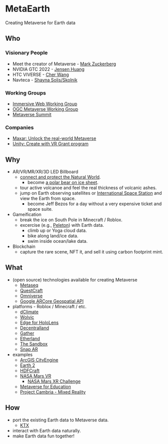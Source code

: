 # MetaEarth

Creating Metaverse for Earth data

## Who
### Visionary People
* Meet the creator of Metaverse - [Mark Zuckerberg](https://www.youtube.com/watch?v=gElfIo6uw4g)
* NVIDIA GTC 2022 - [Jensen Huang](https://www.youtube.com/watch?v=39ubNuxnrK8)
* HTC VIVERSE - [Cher Wang](https://youtu.be/0DylYVxgyOM)
* Navteca - [Shayna Solis/Skolnik](https://www.youtube.com/watch?v=Ef8j6hYbnFE)

### Working Groups
* [Immersive Web Working Group](https://www.w3.org/immersive-web/)
* [OGC Metaverse Working Group](https://www.ogc.org/standards/requests/249)
* [Metaverse Summit](https://metaverse-summit.org/)

### Companies
* [Maxar: Unlock the real-world Metaverse](https://www.youtube.com/watch?v=yoXU5OWB08M) 
* [Unity: Create with VR Grant program](https://unity.com/grants/create-with-vr)

## Why
* AR/VR/MR/XR/3D LED Billboard
  * [connect and protect the Natural World](https://ssir.org/articles/entry/using_the_metaverse_to_connect_and_protect_the_natural_world).
    * become [a polar bear on ice sheet](https://www.youtube.com/watch?v=0nUA9aq5Gpk).
  * tour active volcanoe and feel the real thickness of volcanic ashes.
  * jump on Earth observing satellites or [International Space Station](https://www.oculus.com/experiences/quest/3006696236087408) and view the Earth from space.
    * become Jeff Bezos for a day without a very expensive ticket and space suite.
* Gameification
  * break the ice on South Pole in Minecraft / Roblox.
  * excercise (e.g., [Peleton](https://www.onepeloton.com/bike/lanebreak)) with Earth data.
    * climb up or Yoga cloud data.
    * bike along land/ice data.
    * swim inside ocean/lake data.
* Blockchain
  * capture the rare scene, NFT it, and sell it using carbon footprint mint.

## What
* (open source) technologies available for creating Metaverse
  * [Metaseq](https://github.com/facebookresearch/metaseq)
  * [QuestCraft](https://github.com/QuestCraftPlusPlus/QuestCraft)
  * [Omniverse](https://www.nvidia.com/en-us/omniverse/)
  * [Google ARCore Geospatial API](https://developers.google.com/ar/develop/geospatial)
* platforms - Roblox / Minecraft / etc.
  * [dClimate](https://www.dclimate.net/)
  * [Wolvic](https://wolvic.com/)
  * [Edge for HoloLens](https://docs.microsoft.com/en-us/hololens/hololens-new-edge)
  * [Decentralland](https://decentraland.org/)
  * [Gather](https://www.gather.town/socials)
  * [Etherland](https://etherland.world/marketplace/)
  * [The Sandbox](https://www.sandbox.game/en/)
  * [Snap AR](https://ar.snap.com/)
* examples
  * [ArcGIS CityEngine](https://www.esri.com/en-us/arcgis/products/arcgis-cityengine/overview) 
  * [Earth 2](https://earth2.io/)
  * [HDFCraft](http://hyoklee.github.io/HDFCRAFT/)
  * [NASA Mars VR](https://accessmars.withgoogle.com/)
    * [NASA Mars XR Challenge](https://www.herox.com/MarsXR)
  * [Metaverse for Education](https://www.youtube.com/watch?v=ZTp5mK3sLRc)
  * [Project Cambria - Mixed Reality](https://www.youtube.com/watch?v=tgJ7m0Phd64)

## How
* port the existing Earth data to Metaverse data.
  * [KTX](https://www.khronos.org/ktx/) 
* interact with Earth data naturally.
* make Earth data fun together!
